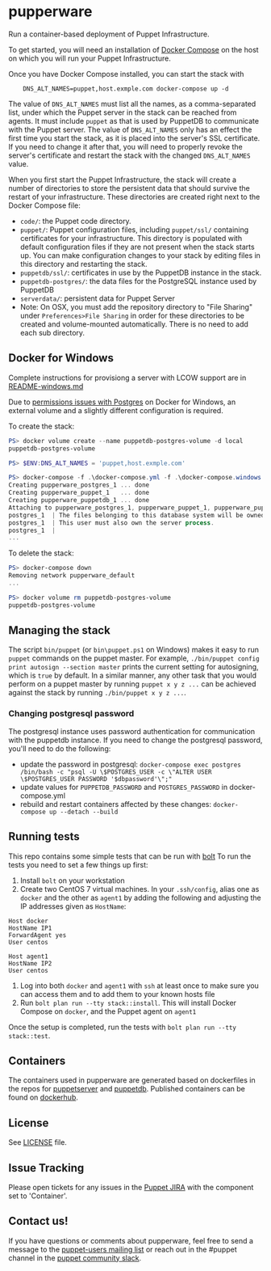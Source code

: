 
# pupperware

Run a container-based deployment of Puppet Infrastructure.

To get started, you will need an installation of
[Docker Compose](https://docs.docker.com/compose/install/) on the host on
which you will run your Puppet Infrastructure.

Once you have Docker Compose installed, you can start the stack with
```
    DNS_ALT_NAMES=puppet,host.exmple.com docker-compose up -d
```

The value of `DNS_ALT_NAMES` must list all the names, as a comma-separated
list, under which the Puppet server in the stack can be reached from
agents. It must include `puppet` as that is used by PuppetDB to communicate
with the Puppet server. The value of `DNS_ALT_NAMES` only has an effect the
first time you start the stack, as it is placed into the server's SSL
certificate. If you need to change it after that, you will need to properly
revoke the server's certificate and restart the stack with the changed
`DNS_ALT_NAMES` value.

When you first start the Puppet Infrastructure, the stack will create a
number of directories to store the persistent data that should survive the
restart of your infrastructure. These directories are created right next to
the Docker Compose file:

* `code/`: the Puppet code directory.
* `puppet/`: Puppet configuration files, including `puppet/ssl/` containing
certificates for your infrastructure. This directory is populated with
default configuration files if they are not present when the stack starts
up. You can make configuration changes to your stack by editing files in
this directory and restarting the stack.
* `puppetdb/ssl/`: certificates in use by the PuppetDB instance in the
  stack.
* `puppetdb-postgres/`: the data files for the PostgreSQL instance used by
PuppetDB
* `serverdata/`: persistent data for Puppet Server
* Note: On OSX, you must add the repository directory to "File Sharing" under
  `Preferences>File Sharing` in order for these directories to be created
  and volume-mounted automatically. There is no need to add each sub directory.

## Docker for Windows

Complete instructions for provisiong a server with LCOW support are in [README-windows.md](./README-windows.md)

Due to [permissions issues with Postgres](https://forums.docker.com/t/trying-to-get-postgres-to-work-on-persistent-windows-mount-two-issues/12456/4) on Docker for Windows, an external volume and a slightly different configuration is required.

To create the stack:

``` powershell
PS> docker volume create --name puppetdb-postgres-volume -d local
puppetdb-postgres-volume

PS> $ENV:DNS_ALT_NAMES = 'puppet,host.exmple.com'

PS> docker-compose -f .\docker-compose.yml -f .\docker-compose.windows.yml up
Creating pupperware_postgres_1 ... done
Creating pupperware_puppet_1   ... done
Creating pupperware_puppetdb_1 ... done
Attaching to pupperware_postgres_1, pupperware_puppet_1, pupperware_puppetdb_1
postgres_1  | The files belonging to this database system will be owned by user "postgres".
postgres_1  | This user must also own the server process.
postgres_1  |
...
```

To delete the stack:

``` powershell
PS> docker-compose down
Removing network pupperware_default
...

PS> docker volume rm puppetdb-postgres-volume
puppetdb-postgres-volume
```

## Managing the stack

The script `bin/puppet` (or `bin\puppet.ps1` on Windows) makes it easy to run `puppet` commands on the
puppet master. For example, `./bin/puppet config print autosign --section
master` prints the current setting for autosigning, which is `true` by
default. In a similar manner, any other task that you would perform on a
puppet master by running `puppet x y z ...` can be achieved against the
stack by running `./bin/puppet x y z ...`.

### Changing postgresql password

The postgresql instance uses password authentication for communication with the
puppetdb instance. If you need to change the postgresql password, you'll need to
do the following:
* update the password in postgresql: `docker-compose exec postgres /bin/bash -c "psql -U \$POSTGRES_USER -c \"ALTER USER \$POSTGRES_USER PASSWORD '$dbpassword'\";"`
* update values for `PUPPETDB_PASSWORD` and `POSTGRES_PASSWORD` in docker-compose.yml
* rebuild and restart containers affected by these changes: `docker-compose up --detach --build`

## Running tests

This repo contains some simple tests that can be run with
[bolt](https://puppet.com/docs/bolt/0.x/bolt.html) To run the tests you
need to set a few things up first:

1. Install `bolt` on your workstation
1. Create two CentOS 7 virtual machines. In your `.ssh/config`, alias one
as `docker` and the other as `agent1` by adding the following and adjusting
the IP addresses given as `HostName`:
```
Host docker
HostName IP1
ForwardAgent yes
User centos

Host agent1
HostName IP2
User centos
```
1. Log into both `docker` and `agent1` with `ssh` at least once to make
sure you can access them and to add them to your known hosts file
1. Run `bolt plan run --tty stack::install`. This will install Docker
Compose on `docker`, and the Puppet agent on `agent1`

Once the setup is completed, run the tests with `bolt plan run --tty
stack::test`.

## Containers

The containers used in pupperware are generated based on dockerfiles in the
repos for [puppetserver](https://github.com/puppetlabs/puppetserver/tree/master/docker)
and [puppetdb](https://github.com/puppetlabs/puppetdb/tree/master/docker).
Published containers can be found on [dockerhub](https://hub.docker.com/u/puppet).

## License

See [LICENSE](LICENSE) file.

## Issue Tracking

Please open tickets for any issues in the [Puppet JIRA](https://tickets.puppetlabs.com/browse/CPR)
with the component set to 'Container'.

## Contact us!

If you have questions or comments about pupperware, feel free to send a message
to the [puppet-users mailing list](https://groups.google.com/forum/#!forum/puppet-users)
or reach out in the #puppet channel in the [puppet community slack](https://slack.puppet.com/).

